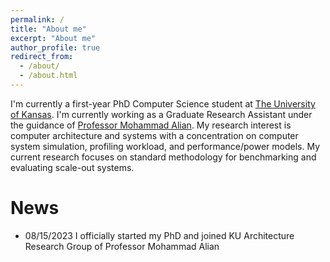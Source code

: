 ```yaml
---
permalink: /
title: "About me"
excerpt: "About me"
author_profile: true
redirect_from: 
  - /about/
  - /about.html
---
```


I'm currently a first-year PhD Computer Science student at [The University of Kansas](https://ku.edu/). I'm currently working as a Graduate Research Assistant under the guidance of [Professor Mohammad Alian](https://alian-eecs.ku.edu/). My research interest is computer architecture and systems with a concentration on computer system simulation, profiling workload, and performance/power models. My current research focuses on standard methodology for benchmarking and evaluating scale-out systems.


News
======
* 08/15/2023 I officially started my PhD and joined KU Architecture Research Group of Professor Mohammad Alian